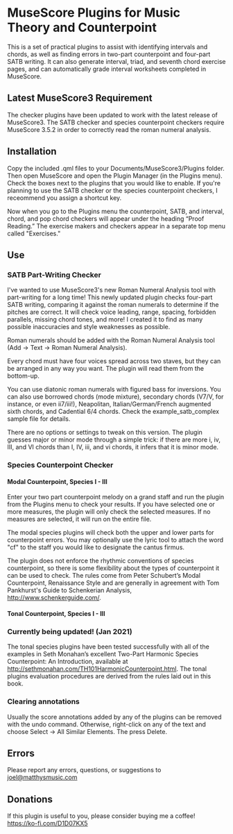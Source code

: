 # MuseScore Plugins for Music Theory and Counterpoint

This is a set of practical plugins to assist with identifying intervals and chords, as well as finding errors in two-part counterpoint and four-part SATB writing. It can also generate interval, triad, and seventh chord exercise pages, and can automatically grade interval worksheets completed in MuseScore.

## Latest MuseScore3 Requirement

The checker plugins have been updated to work with the latest release of MuseScore3. The SATB checker and species counterpoint checkers require MuseScore 3.5.2 in order to correctly read the roman numeral analysis.

## Installation

Copy the included .qml files to your Documents/MuseScore3/Plugins folder. Then open MuseScore and open the Plugin Manager (in the Plugins menu). Check the boxes next to the plugins that you would like to enable. If you're planning to use the SATB checker or the species counterpoint checkers, I receommend you assign a shortcut key.

Now when you go to the Plugins menu the counterpoint, SATB, and interval, chord, and pop chord checkers will appear under the heading “Proof Reading.” The exercise makers and checkers appear in a separate top menu called "Exercises."

## Use

### SATB Part-Writing Checker

I've wanted to use MuseScore3's new Roman Numeral Analysis tool with part-writing for a long time! This newly updated plugin checks four-part SATB writing, comparing it against the roman numerals to determine if the pitches are correct. It will check voice leading, range, spacing, forbidden parallels, missing chord tones, and more! I created it to find as many possible inaccuracies and style weaknesses as possible.

Roman numerals should be added with the Roman Numeral Analysis tool (Add -> Text -> Roman Numeral Analysis).

Every chord must have four voices spread across two staves, but they can be arranged in any way you want. The plugin will read them from the bottom-up.

You can use diatonic roman numerals with figured bass for inversions. You can also use borrowed chords (mode mixture), secondary chords (V7/V, for instance, or even ii7/iii!), Neapolitan, Italian/German/French augmented sixth chords, and Cadential 6/4 chords. Check the example_satb_complex sample file for details.

There are no options or settings to tweak on this version. The plugin guesses major or minor mode through a simple trick: if there are more i, iv, III, and VI
chords than I, IV, iii, and vi chords, it infers that it is minor mode.

### Species Counterpoint Checker

#### Modal Counterpoint, Species I - III

Enter your two part counterpoint melody on a grand staff and run the plugin from the Plugins menu to check your results. If you have selected one or more measures, the plugin will only check the selected measures. If no measures are selected, it will run on the entire file.

The modal species plugins will check both the upper and lower parts for counterpoint errors. You may optionally use the lyric tool to attach the word "cf" to the staff you would like to designate the cantus firmus.

The plugin does not enforce the rhythmic conventions of species counterpoint, so there is some flexibility about the types of counterpoint it can be used to check. The rules come from Peter Schubert’s Modal Counterpoint, Renaissance Style and are generally in agreement with Tom Pankhurst's Guide to Schenkerian Analysis, http://www.schenkerguide.com/.

#### Tonal Counterpoint, Species I - III

### Currently being updated! (Jan 2021)

The tonal species plugins have been tested successfully with all of the examples in Seth Monahan’s excellent Two-Part Harmonic Species Counterpoint: An Introduction, available at http://sethmonahan.com/TH101HarmonicCounterpoint.html. The tonal plugins evaluation procedures are derived from the rules laid out in this book.

### Clearing annotations

Usually the score annotations added by any of the plugins can be removed with the undo command. Otherwise, right-click on any of the text and choose Select → All Similar Elements. The press Delete.

## Errors

Please report any errors, questions, or suggestions to joel@matthysmusic.com

## Donations

If this plugin is useful to you, please consider buying me a coffee! https://ko-fi.com/D1D07KX5
